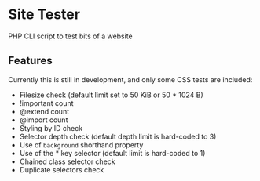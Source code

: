 # Site Tester
PHP CLI script to test bits of a website

## Features
Currently this is still in development, and only some CSS tests are included:

* Filesize  check (default limit set to 50 KiB or 50 * 1024 B)
* !important count
* @extend count
* @import count
* Styling by ID check
* Selector depth check (default depth limit is hard-coded to 3)
* Use of `background` shorthand property
* Use of the * key selector (default limit is hard-coded to 1)
* Chained class selector check
* Duplicate selectors check